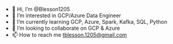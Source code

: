 - 👋 Hi, I’m @Blesson1205
- 👀 I’m interested in GCP/Azure Data Engineer
- 🌱 I’m currently learning GCP, Azure, Spark, Kafka, SQL, Python
- 💞️ I’m looking to collaborate on GCP & Azure
- 📫 How to reach me tblesson.1205@gmail.com

<!---
Blesson1205/Blesson1205 is a ✨ special ✨ repository because its `README.md` (this file) appears on your GitHub profile.
You can click the Preview link to take a look at your changes.
--->
